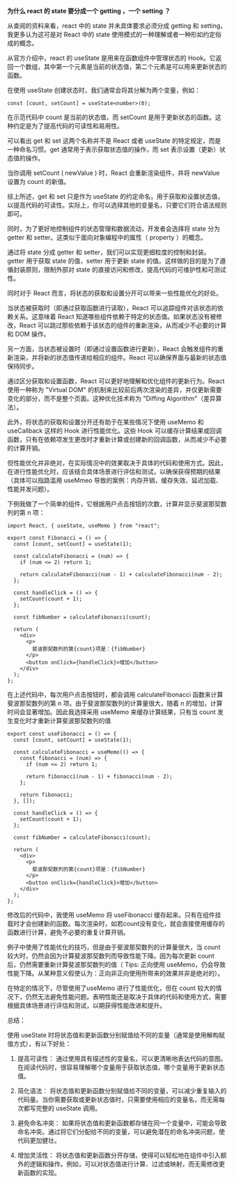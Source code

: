 **为什么 react 的 state 要分成一个 getting ，一个 setting ？**



从查阅的资料来看，react 中的 state 并未具体要求必须分成 getting 和 setting，我更多认为这可是对 React 中的 state 使用模式的一种理解或者一种形如约定俗成的概念。



从官方介绍中，react 的 useState 是用来在函数组件中管理状态的 Hook。它返回一个数组，其中第一个元素是当前的状态值，第二个元素是可以用来更新状态的函数。



在使用 useState 创建状态时，我们通常会将其分解为两个变量，例如：



```
const [count, setCount] = useState<number>(0);
```



在示范代码中 count 是当前的状态值，而 setCount 是用于更新状态的函数。这种约定是为了提高代码的可读性和易用性。



可以看出 get 和 set 这两个名称并不是 React 或者 useState 的特定规定，而是一种命名习惯。get 通常用于表示获取状态值的操作，而 set 表示设置（更新）状态值的操作。



当你调用 setCount ( newValue )  时，React 会重新渲染组件，并将 newValue 设置为 count 的新值。



综上所述，get 和 set 只是作为 useState 的约定命名，用于获取和设置状态值，以提高代码的可读性。实际上，你可以选择其他的变量名，只要它们符合语法规则即可。



同时，为了更好地控制组件的状态管理和数据流动，开发者会选择将 state 分为 getter 和 setter。这类似于面向对象编程中的属性（ property ）的概念。



通过将 state 分成 getter 和 setter，我们可以实现更细粒度的控制和封装。getter 用于获取 state 的值，setter 用于更新 state 的值。这样做的目的是为了遵循封装原则，限制外部对 state 的直接访问和修改，提高代码的可维护性和可测试性。



同时对于 React 而言，将状态的获取和设置分开可以带来一些性能优化的好处。



当状态被获取时（即通过获取函数进行读取），React 可以追踪组件对该状态的依赖关系。这意味着 React 知道哪些组件依赖于特定的状态值。如果状态没有被修改，React 可以跳过那些依赖于该状态的组件的重新渲染，从而减少不必要的计算和 DOM 操作。



另一方面，当状态被设置时（即通过设置函数进行更新），React 会触发组件的重新渲染，并将新的状态值传递给相应的组件。React 可以确保界面与最新的状态值保持同步。



通过区分获取和设置函数，React 可以更好地理解和优化组件的更新行为。React 使用一种称为 "Virtual DOM" 的机制来比较前后两次渲染的差异，并仅更新需要变化的部分，而不是整个页面。这种优化技术称为 "Diffing Algorithm"（差异算法）。



此外，将状态的获取和设置分开还有助于在某些情况下使用 useMemo 和 useCallback 这样的 Hook 进行性能优化。这些 Hook 可以缓存计算结果或回调函数，只有在依赖项发生更改时才重新计算或创建新的回调函数，从而减少不必要的计算开销。



但性能优化并非绝对，在实际情况中的效果取决于具体的代码和使用方式。因此，在进行性能优化时，应该结合具体场景进行评估和测试，以确保获得预期的结果（具体可以指路滥用 useMmeo 导致的案例：内存开销，缓存失效、延迟加载、性能并发问题）。

下例我做了一个简单的组件，它根据用户点击按钮的次数，计算并显示斐波那契数列的第 n 项：



```
import React, { useState, useMemo } from "react";

export const Fibonacci = () => {
  const [count, setCount] = useState(1);

  const calculateFibonacci = (num) => {
    if (num <= 2) return 1;

    return calculateFibonacci(num - 1) + calculateFibonacci(num - 2);
  };

  const handleClick = () => {
    setCount(count + 1);
  };

  const fibNumber = calculateFibonacci(count);

  return (
    <div>
      <p>
        斐波那契数列的第{count}项是：{fibNumber}
      </p>
      <button onClick={handleClick}>增加</button>
    </div>
  );
};

```



在上述代码中，每次用户点击按钮时，都会调用 calculateFibonacci 函数来计算斐波那契数列的第 n 项。由于斐波那契数列的计算量很大，随着 n 的增加，计算时间会显著增加。因此我选择采用 useMemo 来缓存计算结果，只有当 count 发生变化时才重新计算斐波那契数列的值



```
export const useFibonacci = () => {
  const [count, setCount] = useState(1);

  const calculateFibonacci = useMemo(() => {
    const fibonacci = (num) => {
      if (num <= 2) return 1;

      return fibonacci(num - 1) + fibonacci(num - 2);
    };

    return fibonacci;
  }, []);

  const handleClick = () => {
    setCount(count + 1);
  };

  const fibNumber = calculateFibonacci(count);

  return (
    <div>
      <p>
        斐波那契数列的第{count}项是：{fibNumber}
      </p>
      <button onClick={handleClick}>增加</button>
    </div>
  );
};
```



修改后的代码中，我使用 useMemo 将 useFibonacci 缓存起来。只有在组件挂载时才会创建新的函数。每次渲染时，如若count没有变化，就会直接使用缓存的函数进行计算，避免不必要的重复计算开销。

例子中使用了性能优化的技巧，但是由于斐波那契数列的计算量很大，当 count 较大时，仍然会因为计算斐波那契数列而导致性能下降。因为每次更新 count 后，仍然需要重新计算斐波那契数列的值（ Tips:  正向使用 useMemo，仍会导致性能下降。从某种意义假使认为：正向非正向使用所带来的效果并非是绝对的）。



在特定的情况下，尽管使用了useMemo 进行了性能优化，但在 count 较大的情况下，仍然无法避免性能问题。表明性能还是取决于具体的代码和使用方式，需要根据具体场景进行评估和测试，以期获得性能改进和提升。



总结：



使用 useState 时将状态值和更新函数分别赋值给不同的变量（通常是使用解构赋值方式），有以下好处：



1. 提高可读性： 通过使用具有描述性的变量名，可以更清晰地表达代码的意图。在阅读代码时，很容易理解哪个变量用于获取状态值，哪个变量用于更新状态值。

2. 简化语法： 将状态值和更新函数分别赋值给不同的变量，可以减少重复输入的代码量。当你需要获取或更新状态值时，只需要使用相应的变量名，而无需每次都写完整的 useState 调用。

3. 避免命名冲突： 如果将状态值和更新函数都存储在同一个变量中，可能会导致命名冲突。通过将它们分配给不同的变量，可以避免潜在的命名冲突问题，使代码更加健壮。

4. 增加灵活性： 将状态值和更新函数分开存储，使得可以轻松地在组件中引入额外的逻辑和操作。例如，可以对状态值进行计算、过滤或映射，而无需修改更新函数的实现。
